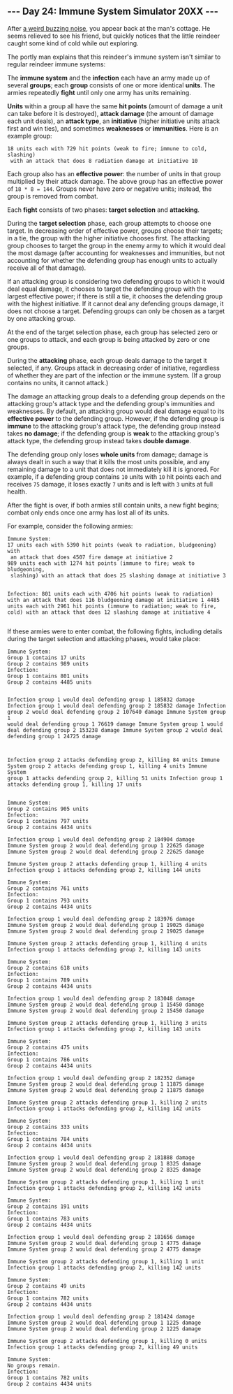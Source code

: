 <article class="day-desc"><h2>--- Day 24: Immune System Simulator 20XX ---</h2><p>After <a href="https://www.youtube.com/watch?v=NDVjLt_QHL8&amp;t=7" target="_blank">a weird buzzing noise</a>, you appear back at the man's cottage. He seems relieved to see his friend, but quickly notices that the little reindeer caught some kind of cold while out exploring.</p>
<p>The portly man explains that this reindeer's immune system isn't similar to regular reindeer immune systems:</p>
<p>The <b>immune system</b> and the <b>infection</b> each have <span title="On second thought, it's pretty similar to regular reindeer immune systems.">an army</span> made up of several <b>groups</b>; each <b>group</b> consists of one or more identical <b>units</b>.  The armies repeatedly <b>fight</b> until only one army has units remaining.</p>
<p><b>Units</b> within a group all have the same <b>hit points</b> (amount of damage a unit can take before it is destroyed), <b>attack damage</b> (the amount of damage each unit deals), an <b>attack type</b>, an <b>initiative</b> (higher initiative units attack first and win ties), and sometimes <b>weaknesses</b> or <b>immunities</b>. Here is an example group:</p>
<pre><code>18 units each with 729 hit points (weak to fire; immune to cold, slashing)
 with an attack that does 8 radiation damage at initiative 10
</code></pre>
<p>Each group also has an <b>effective power</b>: the number of units in that group multiplied by their attack damage. The above group has an effective power of <code>18 * 8 = 144</code>. Groups never have zero or negative units; instead, the group is removed from combat.</p>
<p>Each <b>fight</b> consists of two phases: <b>target selection</b> and <b>attacking</b>.</p>
<p>During the <b>target selection</b> phase, each group attempts to choose one target. In decreasing order of effective power, groups choose their targets; in a tie, the group with the higher initiative chooses first. The attacking group chooses to target the group in the enemy army to which it would deal the most damage (after accounting for weaknesses and immunities, but not accounting for whether the defending group has enough units to actually receive all of that damage).</p>
<p>If an attacking group is considering two defending groups to which it would deal equal damage, it chooses to target the defending group with the largest effective power; if there is still a tie, it chooses the defending group with the highest initiative.  If it cannot deal any defending groups damage, it does not choose a target.  Defending groups can only be chosen as a target by one attacking group.</p>
<p>At the end of the target selection phase, each group has selected zero or one groups to attack, and each group is being attacked by zero or one groups.</p>
<p>During the <b>attacking</b> phase, each group deals damage to the target it selected, if any. Groups attack in decreasing order of initiative, regardless of whether they are part of the infection or the immune system. (If a group contains no units, it cannot attack.)</p>
<p>The damage an attacking group deals to a defending group depends on the attacking group's attack type and the defending group's immunities and weaknesses.  By default, an attacking group would deal damage equal to its <b>effective power</b> to the defending group.  However, if the defending group is <b>immune</b> to the attacking group's attack type, the defending group instead takes <b>no damage</b>; if the defending group is <b>weak</b> to the attacking group's attack type, the defending group instead takes <b>double damage</b>.</p>
<p>The defending group only loses <b>whole units</b> from damage; damage is always dealt in such a way that it kills the most units possible, and any remaining damage to a unit that does not immediately kill it is ignored. For example, if a defending group contains <code>10</code> units with <code>10</code> hit points each and receives <code>75</code> damage, it loses exactly <code>7</code> units and is left with <code>3</code> units at full health.</p>
<p>After the fight is over, if both armies still contain units, a new fight begins; combat only ends once one army has lost all of its units.</p>
<p>For example, consider the following armies:</p>
<pre><code>Immune System:
17 units each with 5390 hit points (weak to radiation, bludgeoning) with
 an attack that does 4507 fire damage at initiative 2
989 units each with 1274 hit points (immune to fire; weak to bludgeoning,
 slashing) with an attack that does 25 slashing damage at initiative 3

Infection:
801 units each with 4706 hit points (weak to radiation) with an attack
 that does 116 bludgeoning damage at initiative 1
4485 units each with 2961 hit points (immune to radiation; weak to fire,
 cold) with an attack that does 12 slashing damage at initiative 4
</code></pre>
<p>If these armies were to enter combat, the following fights, including details during the target selection and attacking phases, would take place:</p>
<pre><code>Immune System:
Group 1 contains 17 units
Group 2 contains 989 units
Infection:
Group 1 contains 801 units
Group 2 contains 4485 units

Infection group 1 would deal defending group 1 185832 damage
Infection group 1 would deal defending group 2 185832 damage
Infection group 2 would deal defending group 2 107640 damage
Immune System group 1 would deal defending group 1 76619 damage
Immune System group 1 would deal defending group 2 153238 damage
Immune System group 2 would deal defending group 1 24725 damage

Infection group 2 attacks defending group 2, killing 84 units
Immune System group 2 attacks defending group 1, killing 4 units
Immune System group 1 attacks defending group 2, killing 51 units
Infection group 1 attacks defending group 1, killing 17 units
</code></pre>
<pre><code>Immune System:
Group 2 contains 905 units
Infection:
Group 1 contains 797 units
Group 2 contains 4434 units

Infection group 1 would deal defending group 2 184904 damage
Immune System group 2 would deal defending group 1 22625 damage
Immune System group 2 would deal defending group 2 22625 damage

Immune System group 2 attacks defending group 1, killing 4 units
Infection group 1 attacks defending group 2, killing 144 units
</code></pre>
<pre><code>Immune System:
Group 2 contains 761 units
Infection:
Group 1 contains 793 units
Group 2 contains 4434 units

Infection group 1 would deal defending group 2 183976 damage
Immune System group 2 would deal defending group 1 19025 damage
Immune System group 2 would deal defending group 2 19025 damage

Immune System group 2 attacks defending group 1, killing 4 units
Infection group 1 attacks defending group 2, killing 143 units
</code></pre>
<pre><code>Immune System:
Group 2 contains 618 units
Infection:
Group 1 contains 789 units
Group 2 contains 4434 units

Infection group 1 would deal defending group 2 183048 damage
Immune System group 2 would deal defending group 1 15450 damage
Immune System group 2 would deal defending group 2 15450 damage

Immune System group 2 attacks defending group 1, killing 3 units
Infection group 1 attacks defending group 2, killing 143 units
</code></pre>
<pre><code>Immune System:
Group 2 contains 475 units
Infection:
Group 1 contains 786 units
Group 2 contains 4434 units

Infection group 1 would deal defending group 2 182352 damage
Immune System group 2 would deal defending group 1 11875 damage
Immune System group 2 would deal defending group 2 11875 damage

Immune System group 2 attacks defending group 1, killing 2 units
Infection group 1 attacks defending group 2, killing 142 units
</code></pre>
<pre><code>Immune System:
Group 2 contains 333 units
Infection:
Group 1 contains 784 units
Group 2 contains 4434 units

Infection group 1 would deal defending group 2 181888 damage
Immune System group 2 would deal defending group 1 8325 damage
Immune System group 2 would deal defending group 2 8325 damage

Immune System group 2 attacks defending group 1, killing 1 unit
Infection group 1 attacks defending group 2, killing 142 units
</code></pre>
<pre><code>Immune System:
Group 2 contains 191 units
Infection:
Group 1 contains 783 units
Group 2 contains 4434 units

Infection group 1 would deal defending group 2 181656 damage
Immune System group 2 would deal defending group 1 4775 damage
Immune System group 2 would deal defending group 2 4775 damage

Immune System group 2 attacks defending group 1, killing 1 unit
Infection group 1 attacks defending group 2, killing 142 units
</code></pre>
<pre><code>Immune System:
Group 2 contains 49 units
Infection:
Group 1 contains 782 units
Group 2 contains 4434 units

Infection group 1 would deal defending group 2 181424 damage
Immune System group 2 would deal defending group 1 1225 damage
Immune System group 2 would deal defending group 2 1225 damage

Immune System group 2 attacks defending group 1, killing 0 units
Infection group 1 attacks defending group 2, killing 49 units
</code></pre>
<pre><code>Immune System:
No groups remain.
Infection:
Group 1 contains 782 units
Group 2 contains 4434 units
</code></pre>


</article>

<form method="post" action="24/answer"><input type="hidden" name="level" value="1"></form>